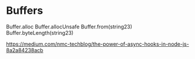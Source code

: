 # Buffers
Buffer.alloc
Buffer.allocUnsafe
Buffer.from(string23)
Buffer.byteLength(string23)

https://medium.com/nmc-techblog/the-power-of-async-hooks-in-node-js-8a2a84238acb